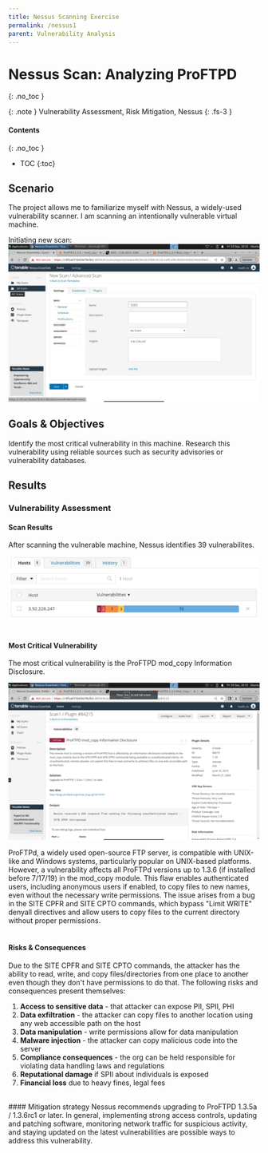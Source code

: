 ```yaml
---
title: Nessus Scanning Exercise
permalink: /nessus1
parent: Vulnerability Analysis
---
```

# Nessus Scan: Analyzing ProFTPD 
{: .no_toc }

{: .note }
Vulnerability Assessment, Risk Mitigation, Nessus
{: .fs-3 }

#### Contents
{: .no_toc }
- TOC
{:toc}

## Scenario
The project allows me to familiarize myself with Nessus, a widely-used vulnerability scanner. I am scanning an intentionally vulnerable virtual machine.

Initiating new scan:
![](/assets/images/nessus1/scansetup.png)

## Goals & Objectives
Identify the most critical vulnerability in this machine. Research this vulnerability using reliable sources such as security advisories or vulnerability databases.

## Results

### Vulnerability Assessment

#### Scan Results
After scanning the vulnerable machine, Nessus identifies 39 vulnerabilites.

![](/assets/images/nessus1/scanresults.png)
<br>
<br>
#### Most Critical Vulnerability
The most critical vulnerability is the ProFTPD mod_copy Information Disclosure.

![](/assets/images/nessus1/vuln_proftpd.png)

ProFTPd, a widely used open-source FTP server, is compatible with UNIX-like and Windows systems, particularly popular on UNIX-based platforms. However, a vulnerability affects all ProFTPd versions up to 1.3.6 (if installed before 7/17/19) in the mod_copy module. This flaw enables authenticated users, including anonymous users if enabled, to copy files to new names, even without the necessary write permissions. The issue arises from a bug in the SITE CPFR and SITE CPTO commands, which bypass "Limit WRITE" denyall directives and allow users to copy files to the current directory without proper permissions.
<br>
<br>
#### Risks & Consequences
Due to the SITE CPFR and SITE CPTO commands, the attacker has the ability to read, write, and copy files/directories from one place to another even though they don't have permissions to do that. The following risks and consequences present themselves:

1. **Access to sensitive data** - that attacker can expose PII, SPII, PHI
2. **Data exfiltration** - the attacker can copy files to another location using any web accessible path on the host
3. **Data manipulation** - write permissions allow for data manipulation
4. **Malware injection** - the attacker can copy malicious code into the server
5. **Compliance consequences** - the org can be held responsible for violating data handling laws and regulations
6. **Reputational damage** if SPII about individuals is exposed
7. **Financial loss** due to heavy fines, legal fees

<br>
#### Mitigation strategy
Nessus recommends upgrading to ProFTPD 1.3.5a / 1.3.6rc1 or later. In general, implementing strong access controls, updating and patching software, monitoring network traffic for suspicious activity, and staying updated on the latest vulnerabilities are possible ways to address this vulnerability.